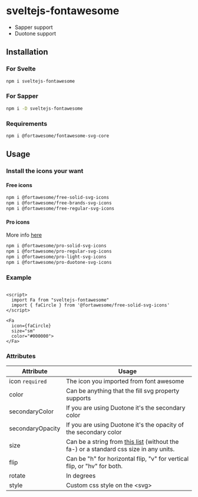 # sveltejs-fontawesome

- Sapper support
- Duotone support

## Installation

### For Svelte

```bash
npm i sveltejs-fontawesome
```

### For Sapper

```bash
npm i -D sveltejs-fontawesome
```

### Requirements

```bash
npm i @fortawesome/fontawesome-svg-core
```

## Usage

### Install the icons your want

#### Free icons

```bash
npm i @fortawesome/free-solid-svg-icons
npm i @fortawesome/free-brands-svg-icons
npm i @fortawesome/free-regular-svg-icons
```

#### Pro icons

More info [here](https://fontawesome.com/how-to-use/on-the-web/setup/using-package-managers)

```bash
npm i @fortawesome/pro-solid-svg-icons
npm i @fortawesome/pro-regular-svg-icons
npm i @fortawesome/pro-light-svg-icons
npm i @fortawesome/pro-duotone-svg-icons
```

### Example

```svelte

<script>
  import Fa from "sveltejs-fontawesome"
  import { faCircle } from '@fortawesome/free-solid-svg-icons'
</script>

<Fa
  icon={faCircle}
  size="sm"
  color="#000000">
</Fa>

```

### Attributes

| Attribute        | Usage                                                                                                                                           |
| ---------------- | ----------------------------------------------------------------------------------------------------------------------------------------------- |
| icon `required`  | The icon you imported from font awesome                                                                                                         |
| color            | Can be anything that the fill svg property supports                                                                                             |
| secondaryColor   | If you are using Duotone it's the secondary color                                                                                               |
| secondaryOpacity | If you are using Duotone it's the opacity of the secondary color                                                                                |
| size             | Can be a string from [this list](https://fontawesome.com/how-to-use/on-the-web/styling/sizing-icons#scale) (without the fa-) or a standard css size in any units. |
| flip             | Can be "h" for horizontal flip, "v" for vertical flip, or "hv" for both.                                                                        |
| rotate           | In degrees                                                                                                                                      |
| style            | Custom css style on the &lt;svg>                                                                                                                |

